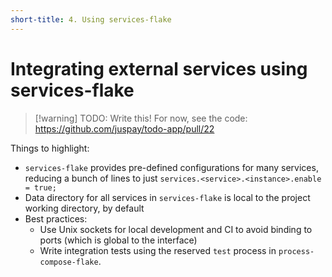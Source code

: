 ```yaml
---
short-title: 4. Using services-flake
---
```


# Integrating external services using services-flake

>[!warning] TODO: Write this! 
> For now, see the code: https://github.com/juspay/todo-app/pull/22

Things to highlight:

- `services-flake` provides pre-defined configurations for many services, reducing a bunch of lines to just `services.<service>.<instance>.enable = true;`
- Data directory for all services in `services-flake` is local to the project working directory, by default
- Best practices:
  - Use Unix sockets for local development and CI to avoid binding to ports (which is global to the interface)
  - Write integration tests using the reserved `test` process in `process-compose-flake`.
